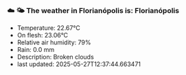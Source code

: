 ### ☁️ 🌤️  The weather in Florianópolis is: Florianópolis

- Temperature: 22.67°C
- On flesh: 23.06°C
- Relative air humidity: 79%
- Rain: 0.0 mm
- Description: Broken clouds
- last updated: 2025-05-27T12:37:44.663471
